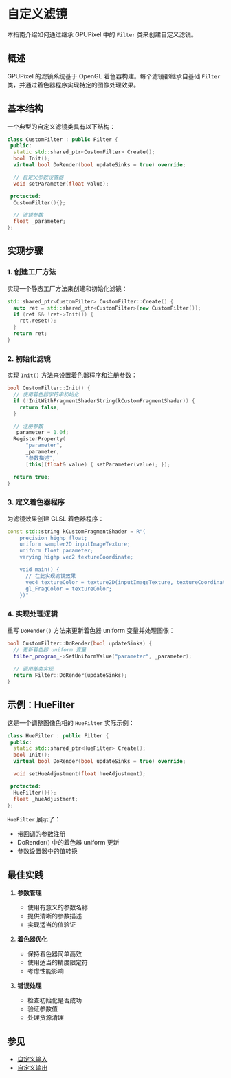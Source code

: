# 自定义滤镜

本指南介绍如何通过继承 GPUPixel 中的 `Filter` 类来创建自定义滤镜。

## 概述

GPUPixel 的滤镜系统基于 OpenGL 着色器构建。每个滤镜都继承自基础 `Filter` 类，并通过着色器程序实现特定的图像处理效果。

## 基本结构

一个典型的自定义滤镜类具有以下结构：

```cpp
class CustomFilter : public Filter {
 public:
  static std::shared_ptr<CustomFilter> Create();
  bool Init();
  virtual bool DoRender(bool updateSinks = true) override;

  // 自定义参数设置器
  void setParameter(float value);

 protected:
  CustomFilter(){};

  // 滤镜参数
  float _parameter;
};
```

## 实现步骤

### 1. 创建工厂方法

实现一个静态工厂方法来创建和初始化滤镜：

```cpp
std::shared_ptr<CustomFilter> CustomFilter::Create() {
  auto ret = std::shared_ptr<CustomFilter>(new CustomFilter());
  if (ret && !ret->Init()) {
    ret.reset();
  }
  return ret;
}
```

### 2. 初始化滤镜

实现 `Init()` 方法来设置着色器程序和注册参数：

```cpp
bool CustomFilter::Init() {
  // 使用着色器字符串初始化
  if (!InitWithFragmentShaderString(kCustomFragmentShader)) {
    return false;
  }

  // 注册参数
  _parameter = 1.0f;
  RegisterProperty(
      "parameter",
      _parameter,
      "参数描述",
      [this](float& value) { setParameter(value); });

  return true;
}
```

### 3. 定义着色器程序

为滤镜效果创建 GLSL 着色器程序：

```cpp
const std::string kCustomFragmentShader = R"(
    precision highp float;
    uniform sampler2D inputImageTexture;
    uniform float parameter;
    varying highp vec2 textureCoordinate;

    void main() {
      // 在此实现滤镜效果
      vec4 textureColor = texture2D(inputImageTexture, textureCoordinate);
      gl_FragColor = textureColor;
    })"
```

### 4. 实现处理逻辑

重写 `DoRender()` 方法来更新着色器 uniform 变量并处理图像：

```cpp
bool CustomFilter::DoRender(bool updateSinks) {
  // 更新着色器 uniform 变量
  filter_program_->SetUniformValue("parameter", _parameter);
  
  // 调用基类实现
  return Filter::DoRender(updateSinks);
}
```

## 示例：HueFilter

这是一个调整图像色相的 `HueFilter` 实际示例：

```cpp
class HueFilter : public Filter {
 public:
  static std::shared_ptr<HueFilter> Create();
  bool Init();
  virtual bool DoRender(bool updateSinks = true) override;

  void setHueAdjustment(float hueAdjustment);

 protected:
  HueFilter(){};
  float _hueAdjustment;
};
```

`HueFilter` 展示了：
- 带回调的参数注册
- DoRender() 中的着色器 uniform 更新
- 参数设置器中的值转换

## 最佳实践

1. **参数管理**
   - 使用有意义的参数名称
   - 提供清晰的参数描述
   - 实现适当的值验证

2. **着色器优化**
   - 保持着色器简单高效
   - 使用适当的精度限定符
   - 考虑性能影响

3. **错误处理**
   - 检查初始化是否成功
   - 验证参数值
   - 处理资源清理

## 参见

- [自定义输入](./custom_input.md)
- [自定义输出](./custom_target.md)